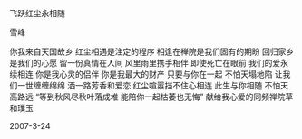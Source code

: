 飞跃红尘永相随

雪峰


你我来自天国故乡
红尘相遇是注定的程序
相逢在禅院是我们固有的期盼
回归家乡是我们的心愿
留一份真情在人间
风里雨里携手相伴
即使死亡在眼前
我们的爱永续相连
你是我心灵的侣伴
你是我最大的财产
只要与你在一起
不怕天塌地陷
让我们一世缠缠绵绵
洒一路芳香和爱恋
红尘喧嚣挡不住心相连
此生与你相随
不怕天高路远
“等到秋风尽秋叶落成堆
能陪你一起枯萎也无悔”
献给我心爱的同频禅院草和璞玉

2007-3-24
